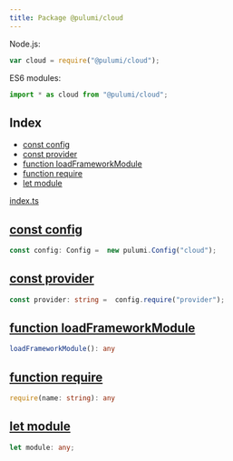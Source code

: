 ```yaml
---
title: Package @pulumi/cloud
---
```



Node.js:

```javascript
var cloud = require("@pulumi/cloud");
```

ES6 modules:

```typescript
import * as cloud from "@pulumi/cloud";
```

<h2 class="pdoc-module-header">Index</h2>

* <a href="#config">const config</a>
* <a href="#provider">const provider</a>
* <a href="#loadFrameworkModule">function loadFrameworkModule</a>
* <a href="#require">function require</a>
* <a href="#module">let module</a>

<a href="https://github.com/pulumi/pulumi-cloud/blob/master/api/index.ts">index.ts</a> 


<h2 class="pdoc-module-header" id="config">
<a class="pdoc-member-name" href="https://github.com/pulumi/pulumi-cloud/blob/master/api/index.ts#L25">const config</a>
</h2>

```typescript
const config: Config =  new pulumi.Config("cloud");
```

<h2 class="pdoc-module-header" id="provider">
<a class="pdoc-member-name" href="https://github.com/pulumi/pulumi-cloud/blob/master/api/index.ts#L27">const provider</a>
</h2>

```typescript
const provider: string =  config.require("provider");
```

<h2 class="pdoc-module-header" id="loadFrameworkModule">
<a class="pdoc-member-name" href="https://github.com/pulumi/pulumi-cloud/blob/master/api/index.ts#L30">function loadFrameworkModule</a>
</h2>

```typescript
loadFrameworkModule(): any
```

<h2 class="pdoc-module-header" id="require">
<a class="pdoc-member-name" href="https://github.com/pulumi/pulumi-cloud/blob/master/api/index.ts#L23">function require</a>
</h2>

```typescript
require(name: string): any
```

<h2 class="pdoc-module-header" id="module">
<a class="pdoc-member-name" href="https://github.com/pulumi/pulumi-cloud/blob/master/api/index.ts#L22">let module</a>
</h2>

```typescript
let module: any;
```


